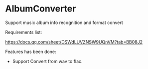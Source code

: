 # AlbumConverter
Support music album info recognition and format convert

Requirements list:  

https://docs.qq.com/sheet/DSWdLUVZNSW9UQnVM?tab=BB08J2

Features has been done:

* Support Convert from wav to flac. 

